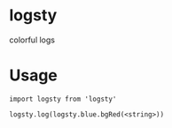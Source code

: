 # logsty

colorful logs

# Usage

```
import logsty from 'logsty'

logsty.log(logsty.blue.bgRed(<string>))
```

